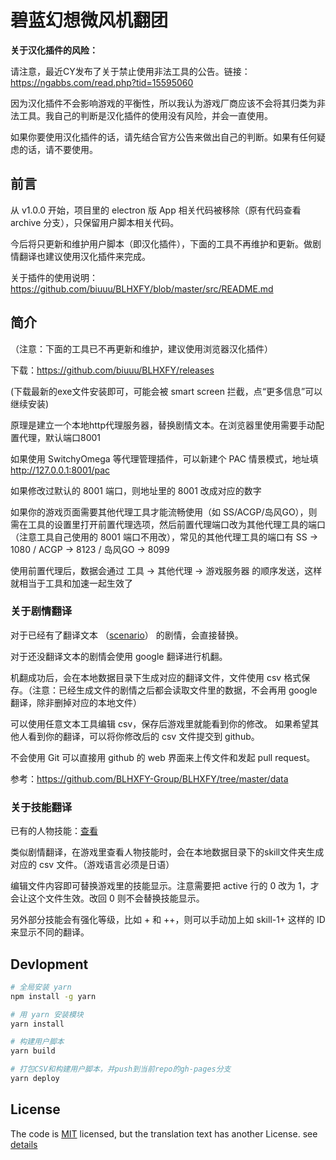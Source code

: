 # 碧蓝幻想微风机翻团
**关于汉化插件的风险：**

请注意，最近CY发布了关于禁止使用非法工具的公告。链接：https://ngabbs.com/read.php?tid=15595060 

因为汉化插件不会影响游戏的平衡性，所以我认为游戏厂商应该不会将其归类为非法工具。我自己的判断是汉化插件的使用没有风险，并会一直使用。

如果你要使用汉化插件的话，请先结合官方公告来做出自己的判断。如果有任何疑虑的话，请不要使用。

## 前言
从 v1.0.0 开始，项目里的 electron 版 App 相关代码被移除（原有代码查看 archive 分支），只保留用户脚本相关代码。

今后将只更新和维护用户脚本（即汉化插件），下面的工具不再维护和更新。做剧情翻译也建议使用汉化插件来完成。

关于插件的使用说明：https://github.com/biuuu/BLHXFY/blob/master/src/README.md

## 简介
（注意：下面的工具已不再更新和维护，建议使用浏览器汉化插件）

下载：https://github.com/biuuu/BLHXFY/releases

(下载最新的exe文件安装即可，可能会被 smart screen 拦截，点“更多信息”可以继续安装)

原理是建立一个本地http代理服务器，替换剧情文本。在浏览器里使用需要手动配置代理，默认端口8001

如果使用 SwitchyOmega 等代理管理插件，可以新建个 PAC 情景模式，地址填 http://127.0.0.1:8001/pac

如果修改过默认的 8001 端口，则地址里的 8001 改成对应的数字

如果你的游戏页面需要其他代理工具才能流畅使用（如 SS/ACGP/岛风GO），则需在工具的设置里打开前置代理选项，然后前置代理端口改为其他代理工具的端口（注意工具自己使用的 8001 端口不用改），常见的其他代理工具的端口有 SS -> 1080 / ACGP -> 8123 / 岛风GO -> 8099

使用前置代理后，数据会通过 工具 -> 其他代理 -> 游戏服务器 的顺序发送，这样就相当于工具和加速一起生效了

### 关于剧情翻译
对于已经有了翻译文本 （[scenario](https://github.com/BLHXFY-Group/BLHXFY/tree/master/data/scenario)） 的剧情，会直接替换。

对于还没翻译文本的剧情会使用 google 翻译进行机翻。

机翻成功后，会在本地数据目录下生成对应的翻译文件，文件使用 csv 格式保存。（注意：已经生成文件的剧情之后都会读取文件里的数据，不会再用 google 翻译，除非删掉对应的本地文件）

可以使用任意文本工具编辑 csv，保存后游戏里就能看到你的修改。
如果希望其他人看到你的翻译，可以将你修改后的 csv 文件提交到 github。

不会使用 Git 可以直接用 github 的 web 界面来上传文件和发起 pull request。

参考：https://github.com/BLHXFY-Group/BLHXFY/tree/master/data

### 关于技能翻译
已有的人物技能：[查看](https://github.com/BLHXFY-Group/BLHXFY/tree/master/data/skill)

类似剧情翻译，在游戏里查看人物技能时，会在本地数据目录下的skill文件夹生成对应的 csv 文件。（游戏语言必须是日语）

编辑文件内容即可替换游戏里的技能显示。注意需要把 active 行的 0 改为 1，才会让这个文件生效。改回 0 则不会替换技能显示。

另外部分技能会有强化等级，比如 + 和 ++，则可以手动加上如 skill-1+ 这样的 ID 来显示不同的翻译。

## Devlopment

```bash
# 全局安装 yarn
npm install -g yarn

# 用 yarn 安装模块
yarn install

# 构建用户脚本
yarn build

# 打包CSV和构建用户脚本，并push到当前repo的gh-pages分支
yarn deploy
```

## License
The code is [MIT](https://github.com/biuuu/BLHXFY/blob/master/LICENSE) licensed,
but the translation text has another License. see [details](https://github.com/biuuu/BLHXFY/tree/master/data)
